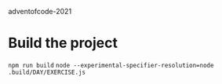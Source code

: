 adventofcode-2021

# Build the project

`npm run build`
`node --experimental-specifier-resolution=node .build/DAY/EXERCISE.js`
